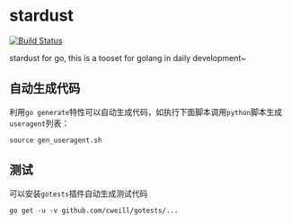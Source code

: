 # stardust

[![Build Status](https://travis-ci.org/nanwanwang/starjazz.svg?branch=master)](https://travis-ci.org/nanwanwang/starjazz)

stardust for go, this is a tooset for golang in daily development~

## 自动生成代码
利用`go generate`特性可以自动生成代码，如执行下面脚本调用`python`脚本生成`useragent`列表：
```shell
source gen_useragent.sh
```

## 测试
可以安装`gotests`插件自动生成测试代码
```shell
go get -u -v github.com/cweill/gotests/...
```
